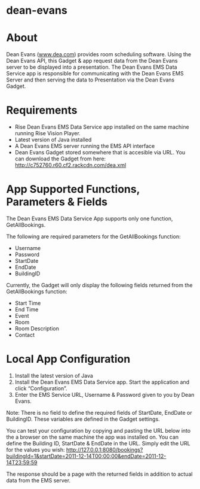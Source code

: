 dean-evans
==========

About
=====
Dean Evans (www.dea.com) provides room scheduling software. Using the Dean Evans API, this Gadget & app request data from the Dean Evans server to be displayed into a presentation. The Dean Evans EMS Data Service app is responsible for communicating with the Dean Evans EMS Server and then serving the data to Presentation via the Dean Evans Gadget.

Requirements
============
- Rise Dean Evans EMS Data Service app installed on the same machine running Rise Vision Player.
- Latest version of Java installed
- A Dean Evans EMS server running the EMS API interface
- Dean Evans Gadget stored somewhere that is accesible via URL. You can download the Gadget from here: http://c752760.r60.cf2.rackcdn.com/dea.xml

App Supported Functions, Parameters & Fields
============================================
The Dean Evans EMS Data Service App supports only one function, GetAllBookings. 

The following are required parameters for the GetAllBookings function:
- Username
- Password
- StartDate
- EndDate
- BuildingID

Currently, the Gadget will only display the following fields returned from the GetAllBookings function:
- Start Time
- End Time
- Event
- Room
- Room Description
- Contact

Local App Configuration
=======================
1. Install the latest version of Java
2. Install the Dean Evans EMS Data Service app. Start the application and click “Configuration”.
3. Enter the EMS Service URL, Username & Password given to you by Dean Evans.

Note: There is no field to define the required fields of StartDate, EndDate or BuildingID. These variables are defined in the Gadget settings.

You can test your configuration by copying and pasting the URL below into the a browser on the same machine the app was installed on. You can define the Building ID, StartDate & EndDate in the URL. Simply edit the URL for the values you wish:
http://127.0.0.1:8080/bookings?buildingId=1&startDate=2011-12-14T00:00:00&endDate=2011-12-14T23:59:59

The response should be a page with the returned fields in addition to actual data from the EMS server.
